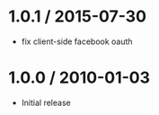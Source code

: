 
1.0.1 / 2015-07-30
==================

  * fix client-side facebook oauth

1.0.0 / 2010-01-03
==================

  * Initial release
